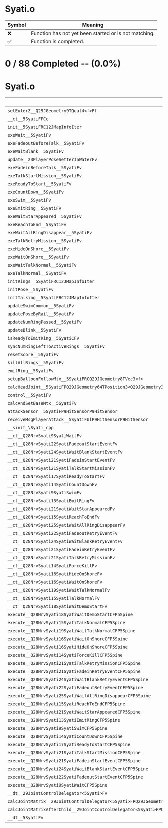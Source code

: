 # Syati.o
| Symbol | Meaning 
| ------------- | ------------- 
| :x: | Function has not yet been started or is not matching. 
| :white_check_mark: | Function is completed. 


# 0 / 88 Completed -- (0.0%)
# Syati.o
| Symbol | Decompiled? |
| ------------- | ------------- |
| `setEulerZ__Q29JGeometry9TQuat4<f>Ff` | :x: |
| `__ct__5SyatiFPCc` | :x: |
| `init__5SyatiFRC12JMapInfoIter` | :x: |
| `exeWait__5SyatiFv` | :x: |
| `exeFadeoutBeforeTalk__5SyatiFv` | :x: |
| `exeWaitBlank__5SyatiFv` | :x: |
| `update__23PlayerPoseSetterInWaterFv` | :x: |
| `exeFadeinBeforeTalk__5SyatiFv` | :x: |
| `exeTalkStartMission__5SyatiFv` | :x: |
| `exeReadyToStart__5SyatiFv` | :x: |
| `exeCountDown__5SyatiFv` | :x: |
| `exeSwim__5SyatiFv` | :x: |
| `exeEmitRing__5SyatiFv` | :x: |
| `exeWaitStarAppeared__5SyatiFv` | :x: |
| `exeReachToEnd__5SyatiFv` | :x: |
| `exeWaitAllRingDisappear__5SyatiFv` | :x: |
| `exeTalkRetryMission__5SyatiFv` | :x: |
| `exeHideOnShore__5SyatiFv` | :x: |
| `exeWaitOnShore__5SyatiFv` | :x: |
| `exeWaitTalkNormal__5SyatiFv` | :x: |
| `exeTalkNormal__5SyatiFv` | :x: |
| `initRings__5SyatiFRC12JMapInfoIter` | :x: |
| `initPose__5SyatiFv` | :x: |
| `initTalking__5SyatiFRC12JMapInfoIter` | :x: |
| `updateSwimCommon__5SyatiFv` | :x: |
| `updatePoseByRail__5SyatiFv` | :x: |
| `updateNumRingPassed__5SyatiFv` | :x: |
| `updateBlink__5SyatiFv` | :x: |
| `isReadyToEmitRing__5SyatiCFv` | :x: |
| `syncNumRingLeftToActiveRings__5SyatiFv` | :x: |
| `resetScore__5SyatiFv` | :x: |
| `killAllRings__5SyatiFv` | :x: |
| `emitRing__5SyatiFv` | :x: |
| `setupBalloonFollowMtx__5SyatiFRCQ29JGeometry8TVec3<f>` | :x: |
| `calcHeadJoint__5SyatiFPQ29JGeometry64TPosition3<Q29JGeometry38TMatrix34<Q29JGeometry13SMatrix34C<f>>>RC19JointControllerInfo` | :x: |
| `control__5SyatiFv` | :x: |
| `calcAndSetBaseMtx__5SyatiFv` | :x: |
| `attackSensor__5SyatiFP9HitSensorP9HitSensor` | :x: |
| `receiveMsgPlayerAttack__5SyatiFUlP9HitSensorP9HitSensor` | :x: |
| `__sinit_\Syati_cpp` | :x: |
| `__ct__Q28NrvSyati9SyatiWaitFv` | :x: |
| `__ct__Q28NrvSyati22SyatiFadeoutStartEventFv` | :x: |
| `__ct__Q28NrvSyati24SyatiWaitBlankStartEventFv` | :x: |
| `__ct__Q28NrvSyati21SyatiFadeinStartEventFv` | :x: |
| `__ct__Q28NrvSyati21SyatiTalkStartMissionFv` | :x: |
| `__ct__Q28NrvSyati17SyatiReadyToStartFv` | :x: |
| `__ct__Q28NrvSyati14SyatiCountDownFv` | :x: |
| `__ct__Q28NrvSyati9SyatiSwimFv` | :x: |
| `__ct__Q28NrvSyati13SyatiEmitRingFv` | :x: |
| `__ct__Q28NrvSyati21SyatiWaitStarAppearedFv` | :x: |
| `__ct__Q28NrvSyati15SyatiReachToEndFv` | :x: |
| `__ct__Q28NrvSyati25SyatiWaitAllRingDisappearFv` | :x: |
| `__ct__Q28NrvSyati22SyatiFadeoutRetryEventFv` | :x: |
| `__ct__Q28NrvSyati24SyatiWaitBlankRetryEventFv` | :x: |
| `__ct__Q28NrvSyati21SyatiFadeinRetryEventFv` | :x: |
| `__ct__Q28NrvSyati21SyatiTalkRetryMissionFv` | :x: |
| `__ct__Q28NrvSyati14SyatiForceKillFv` | :x: |
| `__ct__Q28NrvSyati16SyatiHideOnShoreFv` | :x: |
| `__ct__Q28NrvSyati16SyatiWaitOnShoreFv` | :x: |
| `__ct__Q28NrvSyati19SyatiWaitTalkNormalFv` | :x: |
| `__ct__Q28NrvSyati15SyatiTalkNormalFv` | :x: |
| `__ct__Q28NrvSyati18SyatiWaitDemoStartFv` | :x: |
| `execute__Q28NrvSyati18SyatiWaitDemoStartCFP5Spine` | :x: |
| `execute__Q28NrvSyati15SyatiTalkNormalCFP5Spine` | :x: |
| `execute__Q28NrvSyati19SyatiWaitTalkNormalCFP5Spine` | :x: |
| `execute__Q28NrvSyati16SyatiWaitOnShoreCFP5Spine` | :x: |
| `execute__Q28NrvSyati16SyatiHideOnShoreCFP5Spine` | :x: |
| `execute__Q28NrvSyati14SyatiForceKillCFP5Spine` | :x: |
| `execute__Q28NrvSyati21SyatiTalkRetryMissionCFP5Spine` | :x: |
| `execute__Q28NrvSyati21SyatiFadeinRetryEventCFP5Spine` | :x: |
| `execute__Q28NrvSyati24SyatiWaitBlankRetryEventCFP5Spine` | :x: |
| `execute__Q28NrvSyati22SyatiFadeoutRetryEventCFP5Spine` | :x: |
| `execute__Q28NrvSyati25SyatiWaitAllRingDisappearCFP5Spine` | :x: |
| `execute__Q28NrvSyati15SyatiReachToEndCFP5Spine` | :x: |
| `execute__Q28NrvSyati21SyatiWaitStarAppearedCFP5Spine` | :x: |
| `execute__Q28NrvSyati13SyatiEmitRingCFP5Spine` | :x: |
| `execute__Q28NrvSyati9SyatiSwimCFP5Spine` | :x: |
| `execute__Q28NrvSyati14SyatiCountDownCFP5Spine` | :x: |
| `execute__Q28NrvSyati17SyatiReadyToStartCFP5Spine` | :x: |
| `execute__Q28NrvSyati21SyatiTalkStartMissionCFP5Spine` | :x: |
| `execute__Q28NrvSyati21SyatiFadeinStartEventCFP5Spine` | :x: |
| `execute__Q28NrvSyati24SyatiWaitBlankStartEventCFP5Spine` | :x: |
| `execute__Q28NrvSyati22SyatiFadeoutStartEventCFP5Spine` | :x: |
| `execute__Q28NrvSyati9SyatiWaitCFP5Spine` | :x: |
| `__dt__29JointControlDelegator<5Syati>Fv` | :x: |
| `calcJointMatrix__29JointControlDelegator<5Syati>FPQ29JGeometry64TPosition3<Q29JGeometry38TMatrix34<Q29JGeometry13SMatrix34C<f>>>RC19JointControllerInfo` | :x: |
| `calcJointMatrixAfterChild__29JointControlDelegator<5Syati>FPQ29JGeometry64TPosition3<Q29JGeometry38TMatrix34<Q29JGeometry13SMatrix34C<f>>>RC19JointControllerInfo` | :x: |
| `__dt__5SyatiFv` | :x: |
